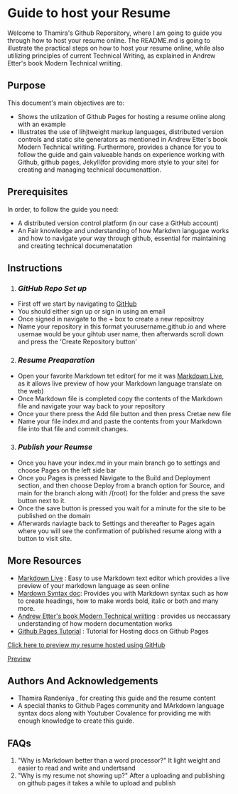 # Guide to host your Resume 
Welcome to Thamira's Github Reporsitory, where I am going to guide you through how to host your resume online. The README.md is going to illustrate the practical steps on how to host your resume online, while also utilizing principles of current Technical Writing, as explained in Andrew Etter's book Modern Technical wriiting.

## Purpose
This document's main objectives are to:
+ Shows the utilzation of Github Pages for hosting a resume online along with an example 
+ Illustrates the use of lihjtweight markup languages, distributed version controls and static site generators as mentioned in Andrew Etter's book Modern Technical wriiting. Furthermore, provides a chance for you to follow the guide and gain valueable hands on experience working with Github, github pages, Jekyll(for providing more style to your site) for creating and managing technical documenattion.

## Prerequisites
In order, to follow the guide you need:
+ A distributed version control platform (in our case a GitHub account)
+ An Fair knowledge and understanding of how Markdwn langugae works and how to navigate your way through github, essential for maintaining and creating technical documenatation 

## Instructions 
1. ### ***GitHub Repo Set up***
+ First off we start by navigating to [GitHub](https://github.com/)
+ You should either sign up or sign in using an email 
+ Once signed in navigate to the + box to create a new repositroy 
+ Name your repository in this format yourusername.github.io and where usernae would be your gihtub user name, then afterwards scroll down and press the 'Create Repository button'
2. ### ***Resume Preaparation***
+ Open your favorite Markdown tet editor( for me it was [Markdown Live](https://markdownlivepreview.com/), as it allows live preview of how your Markdown language translate on the web)
+ Once Markdown file is completed copy the contents of the Markdown file and navigate your way back to your repository
+ Once your there press the Add file button and then press Cretae new file 
+ Name your file index.md and paste the contents from your Markdown file into that file and commit changes.
3. ### ***Publish your Reumse***
+ Once you have your index.md in your main branch go to settings and choose Pages on the left side bar 
+ Once you Pages is pressed Navigate to the Build and Deployment section, and then choose Deploy from a branch option for Source, and main for the branch along with /(root) for the folder and press the save button next to it.
+ Once the save button is pressed you wait for a minute for the site to be published on the domain
+ Afterwards naviagte back to Settings and thereafter to Pages again where you will see the confirmation of published resume along with a button to visit site.

## More Resources
+ [Markdown Live](https://markdownlivepreview.com/) : Easy to use Markdown text editor which provides a live preview of your markdown language as seen online
+ [Mardown Syntax doc](https://www.markdownguide.org/basic-syntax/): Provides you with Markdown syntax such as how to create headings, how to make words bold, italic or both and many more.
+ [Andrew Etter's book Modern Technical wriiting](https://www.amazon.com/Modern-Technical-Writing-Introduction-Documentation-ebook/dp/B01A2QL9SS) : provides us neccassary understanding of how modern documentation works
+ [Github Pages Tutorial](https://www.youtube.com/watch?v=XGcuxuhV-Jg) : Tutorial for Hosting docs on Github Pages


[Click here to preview my resume hosted using GitHub](https://thamira2001.github.io/ThamiraRandeniya.github.io/)

[Preview](https://cdn.discordapp.com/attachments/1072990583041302651/1215535720668856340/GIF-2024-03-07-23-44-31.gif?ex=65fd1adb&is=65eaa5db&hm=dcb974854b15615c68a20959ac7a3ba8dd99abecd8ec4efefc5ce84c7b302f97&)

## Authors And Acknowledgements 
+  Thamira Randeniya , for creating this guide and the resume content
+  A special thanks to Github Pages community and MArkdown language syntax docs along with Youtuber Covalence for providing me with enough knowledge to create this guide.

## FAQs
1. "Why is Markdown better than a word processor?" It light weight and easier to read and write and undertsand 
3. "Why is my resume not showing up?" After a uploading and publishing on github pages it takes a while to upload and publish 

